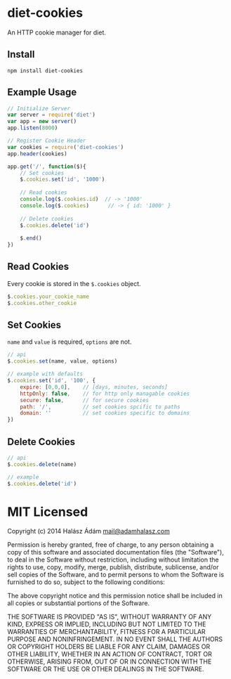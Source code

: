 # **diet-cookies**
An HTTP cookie manager for diet.

## **Install**
```
npm install diet-cookies
```

## **Example Usage**
```js
// Initialize Server
var server = require('diet')
var app = new server()
app.listen(8000)

// Register Cookie Header
var cookies = require('diet-cookies')
app.header(cookies)

app.get('/', function($){
    // Set cookies
    $.cookies.set('id', '1000')
    
    // Read cookies
    console.log($.cookies.id)  // -> '1000'    
    console.log($.cookies)      // -> { id: '1000' }
    
    // Delete cookies
    $.cookies.delete('id')
    
    $.end()
})
```

## **Read Cookies**
Every cookie is stored in the `$.cookies` object.
```js
$.cookies.your_cookie_name
$.cookies.other_cookie
```

## **Set Cookies**
`name` and `value` is required, `options` are not.
```js
// api
$.cookies.set(name, value, options)
```
```js
// example with defaults
$.cookies.set('id', '100', {
    expire: [0,0,0],    // [days, minutes, seconds]
    httpOnly: false,    // for http only managable cookies
    secure: false,      // for secure cookies
    path: '/',          // set cookies spcific to paths  
    domain: ''          // set cookies specific to domains
})
```

## **Delete Cookies**
```js
// api
$.cookies.delete(name)
```
```js
// example
$.cookies.delete('id')
```

# MIT Licensed

Copyright (c) 2014 Halász Ádám <mail@adamhalasz.com>

Permission is hereby granted, free of charge, to any person obtaining a copy
of this software and associated documentation files (the "Software"), to deal
in the Software without restriction, including without limitation the rights
to use, copy, modify, merge, publish, distribute, sublicense, and/or sell
copies of the Software, and to permit persons to whom the Software is
furnished to do so, subject to the following conditions:

The above copyright notice and this permission notice shall be included in
all copies or substantial portions of the Software.

THE SOFTWARE IS PROVIDED "AS IS", WITHOUT WARRANTY OF ANY KIND, EXPRESS OR
IMPLIED, INCLUDING BUT NOT LIMITED TO THE WARRANTIES OF MERCHANTABILITY,
FITNESS FOR A PARTICULAR PURPOSE AND NONINFRINGEMENT. IN NO EVENT SHALL THE
AUTHORS OR COPYRIGHT HOLDERS BE LIABLE FOR ANY CLAIM, DAMAGES OR OTHER
LIABILITY, WHETHER IN AN ACTION OF CONTRACT, TORT OR OTHERWISE, ARISING FROM,
OUT OF OR IN CONNECTION WITH THE SOFTWARE OR THE USE OR OTHER DEALINGS IN
THE SOFTWARE.